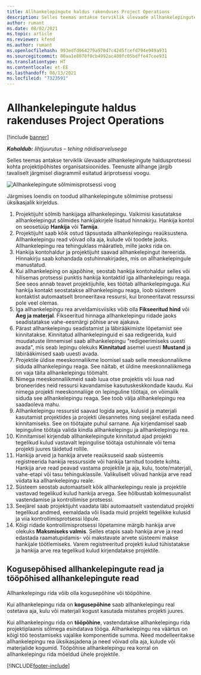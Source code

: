 ```yaml
---
title: Allhankelepingute haldus rakenduses Project Operations
description: Selles teemas antakse terviklik ülevaade allhankelepingute haldusprotsessi kohta tüüpiliselt projektipõhistes organisatsioonides.
author: rumant
ms.date: 08/02/2021
ms.topic: article
ms.reviewer: kfend
ms.author: rumant
ms.openlocfilehash: 993edfd064279a970d7c42d5fcefd794e949a931
ms.sourcegitcommit: 80aa1e8070f0cb4992ac408fc05bdffe47cee931
ms.translationtype: HT
ms.contentlocale: et-EE
ms.lasthandoff: 08/13/2021
ms.locfileid: "7323591"
---
```

# <a name="subcontract-management-in-project-operations"></a>Allhankelepingute haldus rakenduses Project Operations

[!include [banner](../../includes/dataverse-preview.md)]

_**Kohaldub:** lihtjuurutus – tehing näidisarvelusega_

Selles teemas antakse terviklik ülevaade allhankelepingute haldusprotsessi kohta projektipõhistes organisatsioonides. Teenuste allhange järgib tavaliselt järgmisel diagrammil esitatud äriprotsessi voogu.

![Allhankelepingute sõlmimisprotsessi voog](../media/SubcontractingProcessFlow.png)

Järgmises loendis on toodud allhankelepingute sõlmimise protsessi üksikasjalik kirjeldus.

1. Projektijuht sõlmib hankijaga allhankelepingu. Vaikimisi kasutatakse allhankelepingut sõlmides hankijakirjele lisatud hinnakirju. Hankija kontol on seosetüüp **Hankija** või **Tarnija**.
2. Projektijuht saab kõik ostud täpsustada allhankelepingu reaüksustena. Allhankelepingu read võivad olla aja, kulude või toodete jaoks. Allhankelepingu rea tehinguklass määratleb, mille jaoks rida on.
3. Hankija kontohaldur ja projektijuht saavad allhankelepingut itereerida. Hinnakirju saab kohandada ostuhinnakirjades, mis on allhankelepingule manustatud.
4. Kui allhankeleping on ajapõhine, seostab hankija kontohaldur selles või hilisemas protsessi punktis hankija kontaktid iga allhankelepingu reaga. See seos annab teavet projektijuhile, kes töötab allhankelepinguga. Kui hankija kontakt seostatakse allhankelepingu reaga, loob süsteem kontaktist automaatselt broneeritava ressursi, kui broneeritavat ressurssi pole veel olemas.
5. Iga allhankelepingu rea arveldamisviisiks võib olla **Fikseeritud hind** või **Aeg ja materjal**. Fikseeritud hinnaga allhankelepingu ridade jaoks seadistatakse vahe-eesmärgi põhise arve ajakava.
6.  Pärast allhankelepingu seadistamist ja läbirääkimiste lõpetamist see kinnitatakse. Kinnitatud allhankelepinguid ei saa redigeerida, kuid muudatuste ilmnemisel saab allhankelepingu "redigeerimiseks uuesti avada", mis seab lepingu olekuks **Kinnitatud** asemel uuesti **Mustand** ja läbirääkimised saab uuesti avada. 
7.  Projektile üldise meeskonnaliikme loomisel saab selle meeskonnaliikme siduda allhankelepingu reaga. See näitab, et üldine meeskonnaliikmega on vaja täita allhankelepingu töömaht.
8.  Nimega meeskonnaliikmeid saab luua otse projektis või luua nad broneerides neid ressursi kavandamise kasutuskeskkondade kaudu. Kui nimega projekti meeskonnaliige on lepinguline töötaja, on võimalik siduda see allhankelepingu reaga. See toob välja allhankelepingu rea saadaoleva mahu.
9.  Allhankelepingu ressursid saavad logida aega, kulusid ja materjali kasutamist projektides ja projekti ülesannetes ning seejärel esitada need kinnitamiseks. See on töötajate puhul sarnane. Aja kirjendamisel saab lepinguline töötaja valida kindla allhankelepingu ja allhankelepingu rea.
10. Kinnitamisel kirjendab allhankelepingute kinnitatud ajad projekti tegelikud kulud vastavalt lepingulise töötaja ostuhinnale või tema projekti juures täidetud rollile.
11. Hankija arveid ja hankija arvete reaüksuseid saab süsteemis registreerida hankija ressursside või hankija tarnitud toodete kohta. Hankija arve read peavad vastama projektile ja aja, kulu, toote/materjali, vahe-etapi või tasu tehinguklassile. Valikuliselt võivad hankija arve read viidata ka allhankelepingu reale.
12. Süsteem seostab automaatselt kõik allhankelepingu reale ja projektile vastavad tegelikud kulud hankija arvega. See hõlbustab kolmesuunalist vastendamise ja kontrollimise protsessi.
13. Seejärel saab projektijuht vaadata läbi automaatselt vastendatud projekti tegelikud andmed, eemaldada või lisada muid projekti tegelikke kulusid ja viia kontrollimisprotsessi lõpule.
14. Kõigi ridade kontrollimisprotsessi lõpetamine märgib hankija arve olekuks **Maksmiseks valmis**. Selles etapis saab hankija arve ja read edastada raamatupidamis- või makstavate arvete süsteemi makse hankijale töötlemiseks. Varem registreeritud projekti kulud tühistatakse ja hankija arve rea tegelikud kulud kirjendatakse projektile.

## <a name="quantity-based-subcontract-lines-and-work-based-subcontract-lines"></a>Kogusepõhised allhankelepingute read ja tööpõhised allhankelepingute read

Allhankelepingu rida võib olla kogusepõhine või tööpõhine. 

Kui allhankelepingu rida on **kogusepõhine** saab allhankelepingu real ostetava aja, kulu või materjali kogust kasutada mistahes projekti juures.

Kui allhankelepingu rida on **tööpõhine**, vastendatakse allhankelepingu rida projektiplaanis sõlmega esindatava tööga. Allhankelepingu rea väärtus on kõigi töö teostamiseks vajalike komponentide summa. Need modelleeritakse allhankelepingu rea üksikasjadena ja need võivad olla aja, kulude või materjalide kogumid. Tööpõhise allhankelepingu rea korral on allhankelepingu rida mõeldud ühele projektile.

[!INCLUDE[footer-include](../../includes/footer-banner.md)]

